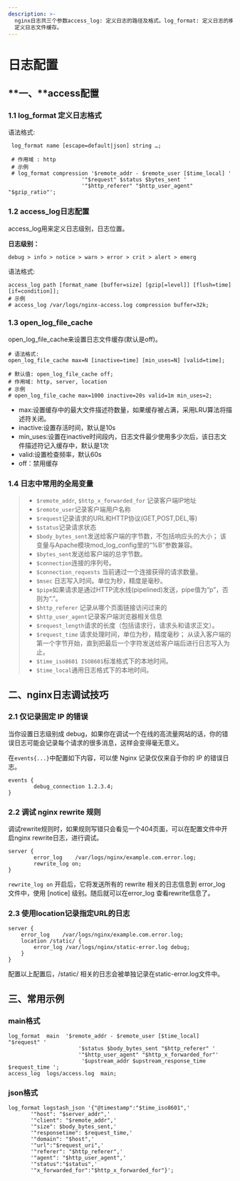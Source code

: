 ```yaml
---
description: >-
  nginx日志共三个参数access_log: 定义日志的路径及格式。log_format: 定义日志的模板。open_log_file_cache:
  定义日志文件缓存。
---
```


# 日志配置

## **一、**access配置

### 1.1 log\_format 定义日志格式

语法格式:

```text
 log_format name [escape=default|json] string …; 
 
 # 作用域 : http
 # 示例
 # log_format compression '$remote_addr - $remote_user [$time_local] '
                       '"$request" $status $bytes_sent '
                       '"$http_referer" "$http_user_agent" "$gzip_ratio"';
```

### 1.2 access\_log日志配置

access\_log用来定义日志级别，日志位置。

**日志级别：** 

`debug > info > notice > warn > error > crit > alert > emerg`

语法格式:

```text
access_log path [format_name [buffer=size] [gzip[=level]] [flush=time] [if=condition]];
# 示例
# access_log /var/logs/nginx-access.log compression buffer=32k;
```

### 1.3 open\_log\_file\_cache

open\_log\_file\_cache来设置日志文件缓存\(默认是off\)。

```text
# 语法格式: 
open_log_file_cache max=N [inactive=time] [min_uses=N] [valid=time];

# 默认值: open_log_file_cache off;
# 作用域: http, server, location
# 示例
# open_log_file_cache max=1000 inactive=20s valid=1m min_uses=2;
```



* max:设置缓存中的最大文件描述符数量，如果缓存被占满，采用LRU算法将描述符关闭。
* inactive:设置存活时间，默认是10s
* min\_uses:设置在inactive时间段内，日志文件最少使用多少次后，该日志文件描述符记入缓存中，默认是1次
* valid:设置检查频率，默认60s
* off：禁用缓存

### 1.4 日志中常用的全局变量

> * `$remote_addr`, `$http_x_forwarded_for` 记录客户端IP地址
> * `$remote_user`记录客户端用户名称
> * `$request`记录请求的URL和HTTP协议\(GET,POST,DEL,等\)
> * `$status`记录请求状态
> * `$body_bytes_sent`发送给客户端的字节数，不包括响应头的大小； 该变量与Apache模块mod\_log\_config里的“%B”参数兼容。
> * `$bytes_sent`发送给客户端的总字节数。
> * `$connection`连接的序列号。
> * `$connection_requests` 当前通过一个连接获得的请求数量。
> * `$msec` 日志写入时间。单位为秒，精度是毫秒。
> * `$pipe`如果请求是通过HTTP流水线\(pipelined\)发送，pipe值为“p”，否则为“.”。
> * `$http_referer` 记录从哪个页面链接访问过来的
> * `$http_user_agent`记录客户端浏览器相关信息
> * `$request_length`请求的长度（包括请求行，请求头和请求正文）。
> * `$request_time` 请求处理时间，单位为秒，精度毫秒； 从读入客户端的第一个字节开始，直到把最后一个字符发送给客户端后进行日志写入为止。
> * `$time_iso8601 ISO8601`标准格式下的本地时间。
> * `$time_local`通用日志格式下的本地时间。

## 二、nginx日志调试技巧

### 2.1 仅记录固定 IP 的错误

当你设置日志级别成 debug，如果你在调试一个在线的高流量网站的话，你的错误日志可能会记录每个请求的很多消息，这样会变得毫无意义。

在`events{...}`中配置如下内容，可以使 Nginx 记录仅仅来自于你的 IP 的错误日志。

```text
events {
        debug_connection 1.2.3.4;
}
```

### 2.2 调试 nginx rewrite 规则

调试rewrite规则时，如果规则写错只会看见一个404页面，可以在配置文件中开启nginx rewrite日志，进行调试。

```text
server {
        error_log    /var/logs/nginx/example.com.error.log;
        rewrite_log on;
}
```

`rewrite_log on` 开启后，它将发送所有的 rewrite 相关的日志信息到 error\_log 文件中，使用 \[notice\] 级别。随后就可以在error\_log 查看rewrite信息了。

### 2.3 使用location记录指定URL的日志

```text
server {
    error_log    /var/logs/nginx/example.com.error.log;
    location /static/ {
        error_log /var/logs/nginx/static-error.log debug; 
    }         
}
```

配置以上配置后，/static/ 相关的日志会被单独记录在static-error.log文件中。

## 三、常用示例

### main格式

```text
log_format  main  '$remote_addr - $remote_user [$time_local] "$request" '
                      '$status $body_bytes_sent "$http_referer" '
                      '"$http_user_agent" "$http_x_forwarded_for"'
                       '$upstream_addr $upstream_response_time $request_time ';
access_log  logs/access.log  main;
```

### json格式

```text
log_format logstash_json '{"@timestamp":"$time_iso8601",'
       '"host": "$server_addr",'
       '"client": "$remote_addr",'
       '"size": $body_bytes_sent,'
       '"responsetime": $request_time,'
       '"domain": "$host",'
       '"url":"$request_uri",'
       '"referer": "$http_referer",'
       '"agent": "$http_user_agent",'
       '"status":"$status",'
       '"x_forwarded_for":"$http_x_forwarded_for"}';
```



